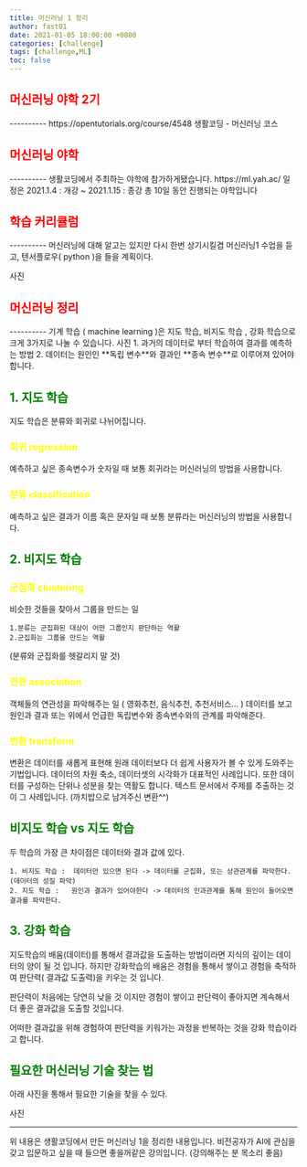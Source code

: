 ```yaml
---
title: 머신러닝 1 정리
author: fast01
date: 2021-01-05 18:00:00 +0800
categories: [challenge]
tags: [challenge,ML]
toc: false
---
```


<h2><span style="color:red">머신러닝 야학 2기 </span></h2>
----------
https://opentutorials.org/course/4548
생활코딩 - 머신러닝 코스 


<h2><span style="color:red"> 머신러닝 야학 </span></h2>
----------
생활코딩에서 주최하는 야학에 참가하게됐습니다.
https://ml.yah.ac/
일정은 2021.1.4 : 개강 ~ 2021.1.15 : 종강 
총 10일 동안 진행되는 야학입니다

<h2><span style="color:red"> 학습 커리큘럼</span></h2>
----------
머신러닝에 대해 알고는 있지만 다시 한번 상기시킬겸 머신러닝1 수업을 듣고,
텐서플로우( python )을 들을 계획이다.

사진

<h2><span style="color:red"> 머신러닝 정리</span></h2>
----------
기계 학습 ( machine learning )은 지도 학습, 비지도 학습 , 강화 학습으로 크게 3가지로 나눌 수 있습니다.
사진 
	1. 과거의 데이터로 부터 학습하여 결과를 예측하는 방법
	2. 데이터는 원인인 **독립 변수**와 결과인 **종속 변수**로 이루어져 있어야 합니다.



<span style="color:green">1. 지도 학습 </span>
----------

지도 학습은 분류와 회귀로 나뉘어집니다.
<h3><span style="color:yellow">회귀 regression</span></h3>
예측하고 싶은 종속변수가 숫자일 때 보통 회귀라는 머신러닝의 방법을 사용합니다.

<h3><span style="color:yellow">분류 classification</span></h3>
예측하고 싶은 결과가 이름 혹은 문자일 때 보통 분류라는 머신러닝의 방법을 사용합니다.

<span style="color:green">2. 비지도 학습 </span>
----------

<h3><span style="color:yellow">군집화 clustering</span></h3>
비슷한 것들을 찾아서 그룹을 만드는 일

	1.분류는 군집화된 대상이 어떤 그룹인지 판단하는 역활  
	2.군집화는 그룹을 만드는 역활
(분류와 군집화를  헷갈리지 말 것)

<h3><span style="color:yellow">연관 association</span></h3>
객체들의 연관성을 파악해주는 일
( 영화추천, 음식추천, 추천서비스... )
데이터를 보고 원인과 결과 또는 위에서 언급한 독립변수와 종속변수와의 관계를 파악해준다.

<h3><span style="color:yellow">변환 transform</span></h3>
변환은 데이터를 새롭게 표현해 원래 데이터보다 더 쉽게 사용자가 볼 수 있게 도와주는 기법입니다.
데이터의 차원 축소, 데이터셋의 시각화가 대표적인 사례입니다.
또한 데이터를 구성하는 단위나 성분을 찾는 역활도 합니다. 
텍스트 문서에서 주제를 추출하는 것이 그 사례입니다.
(까치밥으로 남겨주신 변환^^)

<span style="color:green">비지도 학습 vs 지도 학습 </span>
----------
두 학습의 가장 큰 차이점은 데이터와 결과 값에 있다.

	1. 비지도 학습 :  데이터만 있으면 된다 -> 데이터를 군집화, 또는 상관관계를 파악한다. (데이터의 성질 파악)
	2. 지도 학습 :   원인과 결과가 있어야한다 -> 데이터의 인과관계를 통해 원인이 들어오면 결과를 파악한다.

<span style="color:green">3. 강화 학습 </span>
----------
지도학습의 배움(데이터)를 통해서 결과값을 도출하는 방법이라면
지식의 깊이는 데이터의 양이 될 것 입니다.
하지만 강화학습의 배움은 경험을 통해서 쌓이고 경험을 축적하여 
판단력( 결과값 도출력)을 키우는 것 입니다.

판단력이 처음에는 당연히 낮을 것 이지만 경험이 쌓이고 판단력이 좋아지면 
계속해서 더 좋은 결과값을 도출할 것입니다.

어떠한 결과값을 위해 경험하여 판단력을 키워가는 과정을 반복하는 것을 강화 학습이라고 합니다.

<span style="color:green">필요한 머신러닝 기술 찾는 법</span>
----------
아래 사진을 통해서 필요한 기술을 찾을 수 있다. 

사진


----------
위 내용은 생활코딩에서 만든 머신러닝 1을 정리한 내용입니다.
비전공자가 AI에 관심을 갖고 입문하고 싶을 때 들으면 좋을꺼같은 강의입니다.
(강의해주는 분 목소리 좋음)
